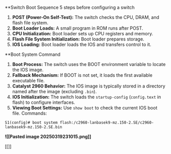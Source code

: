 **Switch Boot Sequence
5 steps before configuring a switch
1. **POST (Power-On Self-Test):** The switch checks the CPU, DRAM, and flash file system.
2. **Boot Loader Loads:** A small program in ROM runs after POST.
3. **CPU Initialization:** Boot loader sets up CPU registers and memory.
4. **Flash File System Initialization:** Boot loader prepares storage.
5. **IOS Loading:** Boot loader loads the IOS and transfers control to it.

**Boot System Command
1. **Boot Process:** The switch uses the BOOT environment variable to locate the IOS image.
2. **Fallback Mechanism:** If BOOT is not set, it loads the first available executable file.
3. **Catalyst 2960 Behavior:** The IOS image is typically stored in a directory named after the image (excluding `.bin`).
4. **IOS Initialization:** The switch loads the `startup-config` (`config.text` in flash) to configure interfaces.
5. **Viewing Boot Settings:** Use `show boot` to check the current IOS boot file.
Commands:
```Command
S1(config)# boot system flash:/c2960-lanbasek9-mz.150-2.SE/c2960-lanbasek9-mz.150-2.SE.bin
```

**![[Pasted image 20250319231015.png]]**

[[]]
